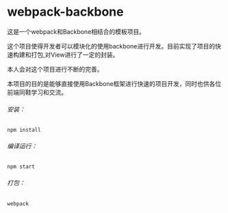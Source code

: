 # webpack-backbone
这是一个webpack和Backbone相结合的模板项目。

这个项目使得开发者可以模块化的使用backbone进行开发。目前实现了项目的快速构建和打包,对View进行了一定的封装。

本人会对这个项目进行不断的完善。

本项目的目的是能够直接使用Backbone框架进行快速的项目开发，同时也供各位前端同鞋学习和交流。

###### 安装：
```
npm install
```
###### 编译运行：
```
npm start
```

###### 打包：
```
webpack
```




